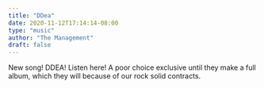 ```yaml
---
title: "DDea"
date: 2020-11-12T17:14:14-08:00
type: "music"
author: "The Management"
draft: false
---
```

New song! DDEA! Listen here! A poor choice exclusive until they make a full album,
which they will because of our rock solid contracts.
